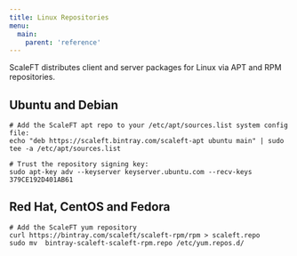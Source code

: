 ```yaml
---
title: Linux Repositories
menu:
  main:
    parent: 'reference'
---
```


ScaleFT distributes client and server packages for Linux via APT and RPM
repositories.

## Ubuntu and Debian

```
# Add the ScaleFT apt repo to your /etc/apt/sources.list system config file:
echo "deb https://scaleft.bintray.com/scaleft-apt ubuntu main" | sudo tee -a /etc/apt/sources.list

# Trust the repository signing key:
sudo apt-key adv --keyserver keyserver.ubuntu.com --recv-keys 379CE192D401AB61
```

## Red Hat, CentOS and Fedora

```
# Add the ScaleFT yum repository
curl https://bintray.com/scaleft/scaleft-rpm/rpm > scaleft.repo
sudo mv  bintray-scaleft-scaleft-rpm.repo /etc/yum.repos.d/
```
